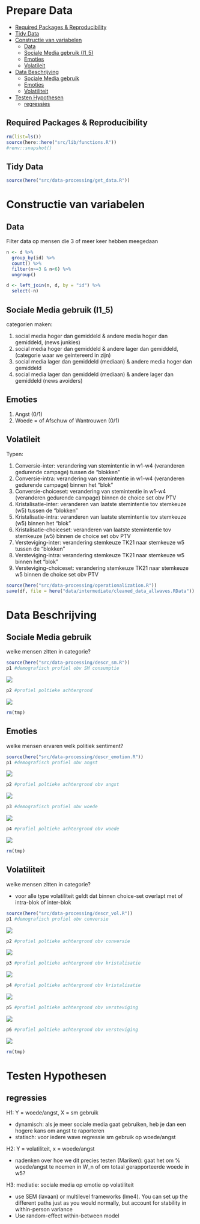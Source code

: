 Prepare Data
================

- <a href="#required-packages--reproducibility"
  id="toc-required-packages--reproducibility">Required Packages &amp;
  Reproducibility</a>
- <a href="#tidy-data" id="toc-tidy-data">Tidy Data</a>
- <a href="#constructie-van-variabelen"
  id="toc-constructie-van-variabelen">Constructie van variabelen</a>
  - <a href="#data" id="toc-data">Data</a>
  - <a href="#sociale-media-gebruik-i1_5"
    id="toc-sociale-media-gebruik-i1_5">Sociale Media gebruik (I1_5)</a>
  - <a href="#emoties" id="toc-emoties">Emoties</a>
  - <a href="#volatileit" id="toc-volatileit">Volatileit</a>
- <a href="#data-beschrijving" id="toc-data-beschrijving">Data
  Beschrijving</a>
  - <a href="#sociale-media-gebruik" id="toc-sociale-media-gebruik">Sociale
    Media gebruik</a>
  - <a href="#emoties-1" id="toc-emoties-1">Emoties</a>
  - <a href="#volatiliteit" id="toc-volatiliteit">Volatiliteit</a>
- <a href="#testen-hypothesen" id="toc-testen-hypothesen">Testen
  Hypothesen</a>
  - <a href="#regressies" id="toc-regressies">regressies</a>

## Required Packages & Reproducibility

``` r
rm(list=ls())
source(here::here("src/lib/functions.R"))
#renv::snapshot()
```

## Tidy Data

``` r
source(here("src/data-processing/get_data.R"))
```

# Constructie van variabelen

## Data

Filter data op mensen die 3 of meer keer hebben meegedaan

``` r
n <- d %>% 
  group_by(id) %>% 
  count() %>% 
  filter(n>=3 & n<6) %>% 
  ungroup() 

d <- left_join(n, d, by = "id") %>% 
  select(-n)
```

## Sociale Media gebruik (I1_5)

categorien maken:

1.  social media hoger dan gemiddeld & andere media hoger dan gemiddeld,
    (news junkies)
2.  social media hoger dan gemiddeld & andere lager dan gemiddeld,
    (categorie waar we geintereerd in zijn)
3.  social media lager dan gemiddeld (mediaan) & andere media hoger dan
    gemiddeld
4.  social media lager dan gemiddeld (mediaan) & andere lager dan
    gemiddeld (news avoiders)

## Emoties

1.  Angst (0/1)
2.  Woede = of Afschuw of Wantrouwen (0/1)

## Volatileit

Typen:

1.  Conversie-inter: verandering van stemintentie in w1-w4 (veranderen
    gedurende campage) tussen de “blokken”
2.  Conversie-intra: verandering van stemintentie in w1-w4 (veranderen
    gedurende campage) binnen het “blok”
3.  Conversie-choiceset: verandering van stemintentie in w1-w4
    (veranderen gedurende campage) binnen de choice set obv PTV
4.  Kristalisatie-inter: veranderen van laatste stemintentie tov
    stemkeuze (w5) tussen de “blokken”
5.  Kristalisatie-intra: veranderen van laatste stemintentie tov
    stemkeuze (w5) binnen het “blok”
6.  Kristalisatie-choiceset: veranderen van laatste stemintentie tov
    stemkeuze (w5) binnen de choice set obv PTV
7.  Versteviging-inter: verandering stemkeuze TK21 naar stemkeuze w5
    tussen de “blokken”
8.  Versteviging-intra: verandering stemkeuze TK21 naar stemkeuze w5
    binnen het “blok”
9.  Versteviging-choiceset: verandering stemkeuze TK21 naar stemkeuze w5
    binnen de choice set obv PTV

``` r
source(here("src/data-processing/operationalization.R"))
save(df, file = here("data/intermediate/cleaned_data_allwaves.RData"))
```

# Data Beschrijving

## Sociale Media gebruik

welke mensen zitten in categorie?

``` r
source(here("src/data-processing/descr_sm.R"))
p1 #demografisch profiel obv SM consumptie
```

<img src="../../report/figures/descr-sm-1.png" style="display: block; margin: auto;" />

``` r
p2 #profiel poltieke achtergrond
```

<img src="../../report/figures/descr-sm-2.png" style="display: block; margin: auto;" />

``` r
rm(tmp)
```

## Emoties

welke mensen ervaren welk politiek sentiment?

``` r
source(here("src/data-processing/descr_emotion.R"))
p1 #demografisch profiel obv angst 
```

<img src="../../report/figures/descr-emoties-1.png" style="display: block; margin: auto;" />

``` r
p2 #profiel poltieke achtergrond obv angst
```

<img src="../../report/figures/descr-emoties-2.png" style="display: block; margin: auto;" />

``` r
p3 #demografisch profiel obv woede 
```

<img src="../../report/figures/descr-emoties-3.png" style="display: block; margin: auto;" />

``` r
p4 #profiel poltieke achtergrond obv woede
```

<img src="../../report/figures/descr-emoties-4.png" style="display: block; margin: auto;" />

``` r
rm(tmp)
```

## Volatiliteit

welke mensen zitten in categorie?

- voor alle type volatiliteit geldt dat binnen choice-set overlapt met
  of intra-blok of inter-blok

``` r
source(here("src/data-processing/descr_vol.R"))
p1 #demografisch profiel obv conversie 
```

<img src="../../report/figures/descr-vol-1.png" style="display: block; margin: auto;" />

``` r
p2 #profiel poltieke achtergrond obv conversie
```

<img src="../../report/figures/descr-vol-2.png" style="display: block; margin: auto;" />

``` r
p3 #profiel poltieke achtergrond obv kristalisatie
```

<img src="../../report/figures/descr-vol-3.png" style="display: block; margin: auto;" />

``` r
p4 #profiel poltieke achtergrond obv kristalisatie
```

<img src="../../report/figures/descr-vol-4.png" style="display: block; margin: auto;" />

``` r
p5 #profiel poltieke achtergrond obv versteviging
```

<img src="../../report/figures/descr-vol-5.png" style="display: block; margin: auto;" />

``` r
p6 #profiel poltieke achtergrond obv versteviging
```

<img src="../../report/figures/descr-vol-6.png" style="display: block; margin: auto;" />

``` r
rm(tmp)
```

# Testen Hypothesen

## regressies

H1: Y = woede/angst, X = sm gebruik

- dynamisch: als je meer sociale media gaat gebruiken, heb je dan een
  hogere kans om angst te raporteren
- statisch: voor iedere wave regressie sm gebruik op woede/angst

H2: Y = volatiliteit, x = woede/angst

- nadenken over hoe we dit precies testen (Mariken): gaat het om %
  woede/angst te noemen in W_n of om totaal gerapporteerde woede in w5?

H3: mediatie: sociale media op emotie op volatiliteit

- use SEM (lavaan) or multilevel frameworks (lme4). You can set up the
  different paths just as you would normally, but account for stability
  in within-person variance
- Use random-effect within-between model

